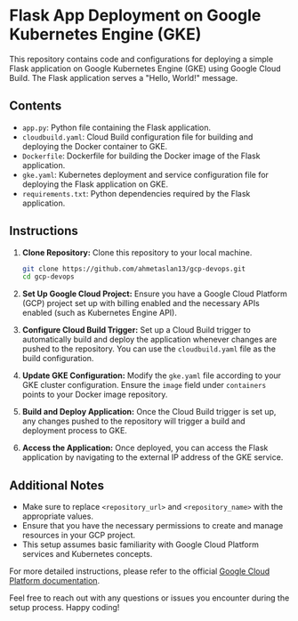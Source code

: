# Flask App Deployment on Google Kubernetes Engine (GKE)

This repository contains code and configurations for deploying a simple Flask application on Google Kubernetes Engine (GKE) using Google Cloud Build. The Flask application serves a "Hello, World!" message.

## Contents

- `app.py`: Python file containing the Flask application.
- `cloudbuild.yaml`: Cloud Build configuration file for building and deploying the Docker container to GKE.
- `Dockerfile`: Dockerfile for building the Docker image of the Flask application.
- `gke.yaml`: Kubernetes deployment and service configuration file for deploying the Flask application on GKE.
- `requirements.txt`: Python dependencies required by the Flask application.

## Instructions

1. **Clone Repository:**
   Clone this repository to your local machine.

   ```bash
   git clone https://github.com/ahmetaslan13/gcp-devops.git
   cd gcp-devops
   ```
2. **Set Up Google Cloud Project:**
   Ensure you have a Google Cloud Platform (GCP) project set up with billing enabled and the necessary APIs enabled (such as Kubernetes Engine API).

3. **Configure Cloud Build Trigger:**
   Set up a Cloud Build trigger to automatically build and deploy the application whenever changes are pushed to the repository. You can use the `cloudbuild.yaml` file as the build configuration.

4. **Update GKE Configuration:**
   Modify the `gke.yaml` file according to your GKE cluster configuration. Ensure the `image` field under `containers` points to your Docker image repository.

5. **Build and Deploy Application:**
   Once the Cloud Build trigger is set up, any changes pushed to the repository will trigger a build and deployment process to GKE.

6. **Access the Application:**
   Once deployed, you can access the Flask application by navigating to the external IP address of the GKE service.

## Additional Notes

- Make sure to replace `<repository_url>` and `<repository_name>` with the appropriate values.
- Ensure that you have the necessary permissions to create and manage resources in your GCP project.
- This setup assumes basic familiarity with Google Cloud Platform services and Kubernetes concepts.

For more detailed instructions, please refer to the official [Google Cloud Platform documentation](https://cloud.google.com/docs).

Feel free to reach out with any questions or issues you encounter during the setup process. Happy coding!
